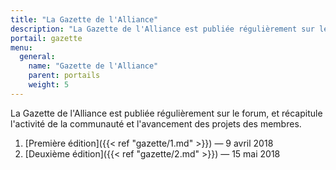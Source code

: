 ```yaml
---
title: "La Gazette de l'Alliance"
description: "La Gazette de l'Alliance est publiée régulièrement sur le forum, et récapitule l'activité de la communauté et l'avancement des projets des membres."
portail: gazette
menu:
  general:
    name: "Gazette de l'Alliance"
    parent: portails
    weight: 5
---
```


La Gazette de l'Alliance est publiée régulièrement sur le forum, et récapitule l'activité de la communauté et l'avancement des projets des membres.

1. [Première édition]({{< ref "gazette/1.md" >}}) — 9 avril 2018
2. [Deuxième édition]({{< ref "gazette/2.md" >}}) — 15 mai 2018